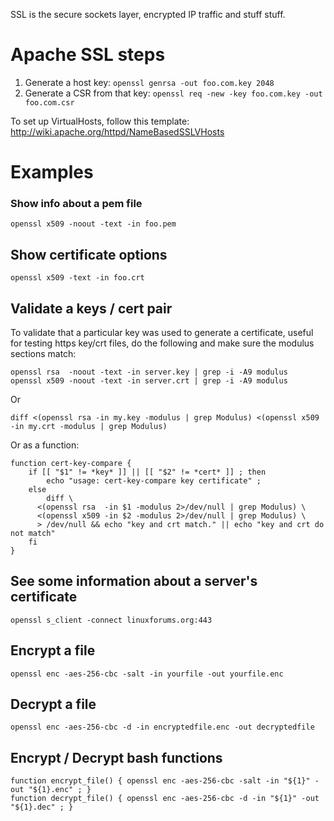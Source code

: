 SSL is the secure sockets layer, encrypted IP traffic and stuff stuff.

# Apache SSL steps

1. Generate a host key: `openssl genrsa -out foo.com.key 2048`
2. Generate a CSR from that key: `openssl req -new -key foo.com.key -out foo.com.csr`

To set up VirtualHosts, follow this template: <http://wiki.apache.org/httpd/NameBasedSSLVHosts>

# Examples

### Show info about a pem file

```
openssl x509 -noout -text -in foo.pem
```

## Show certificate options

```
openssl x509 -text -in foo.crt
```

## Validate a keys / cert pair

To validate that a particular key was used to generate a certificate, useful for testing https key/crt files, do the following and make sure the modulus sections match:

```
openssl rsa  -noout -text -in server.key | grep -i -A9 modulus
openssl x509 -noout -text -in server.crt | grep -i -A9 modulus
```

Or

```
diff <(openssl rsa -in my.key -modulus | grep Modulus) <(openssl x509 -in my.crt -modulus | grep Modulus)
````

Or as a function:

```
function cert-key-compare {
    if [[ "$1" != *key* ]] || [[ "$2" != *cert* ]] ; then
        echo "usage: cert-key-compare key certificate" ;
    else
        diff \
      <(openssl rsa  -in $1 -modulus 2>/dev/null | grep Modulus) \
      <(openssl x509 -in $2 -modulus 2>/dev/null | grep Modulus) \
      > /dev/null && echo "key and crt match." || echo "key and crt do not match"
    fi
}
```

## See some information about a server's certificate

```
openssl s_client -connect linuxforums.org:443
```

## Encrypt a file

```
openssl enc -aes-256-cbc -salt -in yourfile -out yourfile.enc
```

## Decrypt a file

```
openssl enc -aes-256-cbc -d -in encryptedfile.enc -out decryptedfile
```

## Encrypt / Decrypt bash functions

```
function encrypt_file() { openssl enc -aes-256-cbc -salt -in "${1}" -out "${1}.enc" ; }
function decrypt_file() { openssl enc -aes-256-cbc -d -in "${1}" -out "${1}.dec" ; }
```
